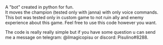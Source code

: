 A "bot" created in python for fun. <br />
It moves the champion (tested only with janna) with only voice commands.
This bot was tested only in custom game to not ruin ally and enemy experience about this game.
Feel free to use this code however you want.

The code is really really simple but if you have some question u can send me a message on telegram: @ilmagicopisu or discord: Pisulino#8288.
